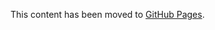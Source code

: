 This content has been moved to [GitHub Pages](https://microsoft.github.io/vs-threading/analyzers/VSTHRD104.html).
